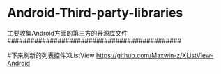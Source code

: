 # Android-Third-party-libraries
主要收集Android方面的第三方的开源库文件
#############################################

#下来刷新的列表控件XListView
https://github.com/Maxwin-z/XListView-Android

#
